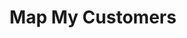 ---
blog: https://mapmycustomers.me/blog
facebook: https://facebook.com/mapmycustomers
instagram: https://instagram.com/mapmycustomers_
linkedin: https://linkedin.com/company/map-my-customers
logohandle: mapmycustomersme
sort: mapmycustomers
title: Map My Customers
twitter: https://x.com/mapmycustomers
website: https://mapmycustomers.me/
youtube: https://youtube.com/mapmycustomers
---